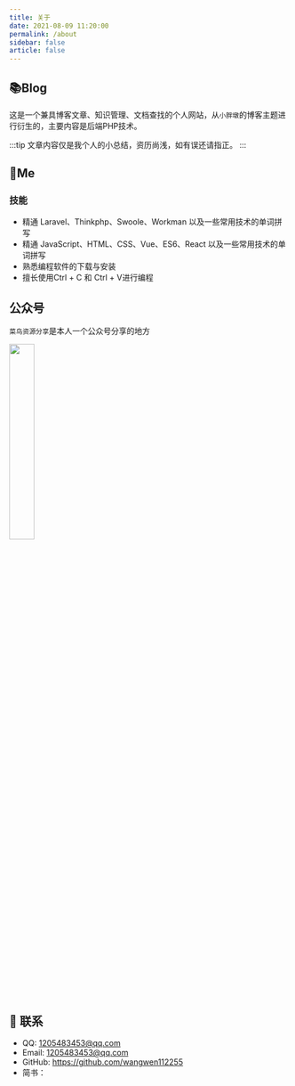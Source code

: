 ```yaml
---
title: 关于
date: 2021-08-09 11:20:00
permalink: /about
sidebar: false
article: false
---
```


## 📚Blog
这是一个兼具博客文章、知识管理、文档查找的个人网站，从`小胖墩`的博客主题进行衍生的，主要内容是后端PHP技术。

<!-- 如果你喜欢这个博客&主题欢迎到[GitHub](https://github.com/xugaoyi/vuepress-theme-vdoing)点个Star，或者交换[友链](/friends/) ( •̀ ω •́ )✧-->

:::tip
文章内容仅是我个人的小总结，资历尚浅，如有误还请指正。
:::

<!-- [更新日志](https://github.com/xugaoyi/vuepress-theme-vdoing/commits/master)-->

<!-- ## 🎨Theme

[<img src="https://github-readme-stats.vercel.app/api/pin/?username=xugaoyi&amp;repo=vuepress-theme-vdoing" alt="ReadMe Card" class="no-zoom">](https://github.com/xugaoyi/vuepress-theme-vdoing)
[<img src="https://github-readme-stats.vercel.app/api/pin/?username=xugaoyi&amp;repo=vuepress-theme-vdoing-doc" alt="ReadMe Card" class="no-zoom">](https://doc.xugaoyi.com/)

本站主题是 [`Vdoing`](https://github.com/xugaoyi/vuepress-theme-vdoing)，这是一款简洁高效的VuePress 知识管理&博客 主题。旨在轻松打造一个`结构化`与`碎片化`并存的个人在线知识库&博客，让你的知识海洋像一本本书一样清晰易读。配合多维索引，让每一个知识点都可以快速定位！ 更多[详情](https://github.com/xugaoyi/vuepress-theme-vdoing)。 -->

<!-- <a href="https://github.com/xugaoyi/vuepress-theme-vdoing" target="_blank"><img src='https://img.shields.io/github/stars/xugaoyi/vuepress-theme-vdoing' alt='GitHub stars' class="no-zoom"></a>
<a href="https://github.com/xugaoyi/vuepress-theme-vdoing" target="_blank"><img src='https://img.shields.io/github/forks/xugaoyi/vuepress-theme-vdoing' alt='GitHub forks' class="no-zoom"></a> -->


## 🐼Me


### 技能
* 精通 Laravel、Thinkphp、Swoole、Workman 以及一些常用技术的单词拼写
* 精通 JavaScript、HTML、CSS、Vue、ES6、React 以及一些常用技术的单词拼写
* 熟悉编程软件的下载与安装
* 擅长使用Ctrl + C 和 Ctrl + V进行编程 

<!-- 本人↓↓↓

<img src='https://cdn.jsdelivr.net/gh/xugaoyi/image_store/blog/20200103123203.jpg' alt='本人照片' style="width:106px;"> -->


## 公众号
`菜鸟资源分享`是本人一个公众号分享的地方

<!-- <img src="https://cdn.jsdelivr.net/gh/Chubby-Duner/image-hosting@master/blog/logo.png"  style="width:370px;" /> -->
<img src="https://cdn.jsdelivr.net/gh/wangwen112255/pic@master/qrcode_for_gh_f1621dcbf8dc_344.5et0ljyn3po0.jpg"  style="width:30%;" />
<!--
## 前端学习
关注上面的公众号，回复`前端学习`，即可获取这些 [前端学习资源](https://github.com/xugaoyi/blog-gitalk-comment/wiki/Front-end-Study)。
-->

## :email: 联系

- QQ: <a :href="qqUrl" class='qq'>1205483453@qq.com</a>
- Email:  <a href="mailto:chubbyduner@163.com">1205483453@qq.com</a>
- GitHub: <https://github.com/wangwen112255>
- 简书：


<script>
  export default {
    data(){
      return {
        qqUrl: 'tencent://message/?uin=1262426172&Site=&Menu=yes'
      }
    },
    mounted(){
      const flag =  navigator.userAgent.match(/(phone|pad|pod|iPhone|iPod|ios|iPad|Android|Mobile|BlackBerry|IEMobile|MQQBrowser|JUC|Fennec|wOSBrowser|BrowserNG|WebOS|Symbian|Windows Phone)/i);
      if(flag){
        this.qqUrl = 'mqqwpa://im/chat?chat_type=wpa&uin=1262426172&version=1&src_type=web&web_src=oicqzone.com'
      }
    }
  }
</script>
